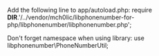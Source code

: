 Add the following line to app/autoload.php:
require __DIR__.'/../vendor/mch0lic/libphonenumber-for-php/libphonenumber/libphonenumber.php';

Don't forget namespace when using library:
use libphonenumber\PhoneNumberUtil;